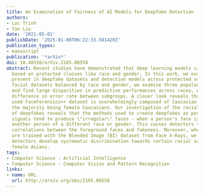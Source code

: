 ```yaml
---
title: An Examination of Fairness of AI Models for Deepfake Detection
authors:
- Loc Trinh
- Yan Liu
date: '2021-05-01'
publishDate: '2025-01-08T06:22:33.581420Z'
publication_types:
- manuscript
publication: '*arXiv*'
doi: 10.48550/arXiv.2105.00558
abstract: Recent studies have demonstrated that deep learning models can discriminate
  based on protected classes like race and gender. In this work, we evaluate bias
  present in deepfake datasets and detection models across protected subgroups. Using
  facial datasets balanced by race and gender, we examine three popular deepfake detectors
  and find large disparities in predictive performances across races, with up to 10.7%
  difference in error rate between subgroups. A closer look reveals that the widely
  used FaceForensics++ dataset is overwhelmingly composed of Caucasian subjects, with
  the majority being female Caucasians. Our investigation of the racial distribution
  of deepfakes reveals that the methods used to create deepfakes as positive training
  signals tend to produce \"irregular\" faces - when a person's face is swapped onto
  another person of a different race or gender. This causes detectors to learn spurious
  correlations between the foreground faces and fakeness. Moreover, when detectors
  are trained with the Blended Image (BI) dataset from Face X-Rays, we find that those
  detectors develop systematic discrimination towards certain racial subgroups, primarily
  female Asians.
tags:
- Computer Science - Artificial Intelligence
- Computer Science - Computer Vision and Pattern Recognition
links:
- name: URL
  url: http://arxiv.org/abs/2105.00558
---
```

